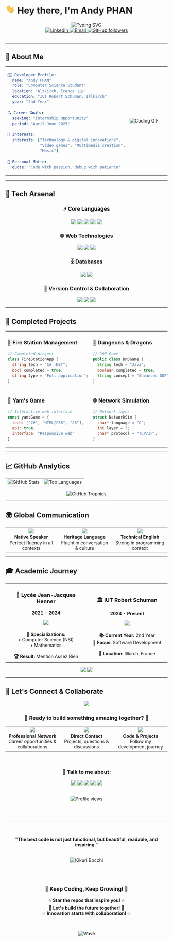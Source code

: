# <img src="https://raw.githubusercontent.com/ABSphreak/ABSphreak/master/gifs/Hi.gif" width="30px"> Hey there, I'm Andy PHAN

<div align="center">
  <img src="https://readme-typing-svg.herokuapp.com?font=Fira+Code&weight=600&size=32&pause=1000&color=00D4FF&center=true&vCenter=true&width=800&lines=Computer+Science+Student+%F0%9F%8E%93;Full+Stack+Developer+in+Training+%F0%9F%9A%80;Problem+Solver+%26+Tech+Enthusiast+%F0%9F%92%A1;Game+Developer+%26+UI%2FUX+Designer+%F0%9F%8E%AE" alt="Typing SVG" />
</div>

<div align="center">
  <a href="http://linkedin.com/in/andy-phan-293783385">
    <img src="https://img.shields.io/badge/LinkedIn-0077B5?style=for-the-badge&logo=linkedin&logoColor=white&labelColor=000" alt="LinkedIn" />
  </a>
  <a href="mailto:andy.phan@etu.unistra.fr">
    <img src="https://img.shields.io/badge/Email-FF6B6B?style=for-the-badge&logo=gmail&logoColor=white&labelColor=000" alt="Email" />
  </a>
  <a href="https://github.com/cestlelheure">
    <img src="https://img.shields.io/github/followers/cestlelheure?style=for-the-badge&logo=github&color=4ECDC4&labelColor=000" alt="GitHub followers" />
  </a>
</div>

<br>


---

## 🌟 **About Me**

<table>
<tr>
<td width="60%">

```yaml
👨‍💻 Developer Profile:
  name: "Andy PHAN"
  role: "Computer Science Student"
  location: "Altkirch, France 🇫🇷"
  education: "IUT Robert Schuman, Illkirch"
  year: "2nd Year"
  
🔍 Career Goals:
  seeking: "Internship Opportunity"
  period: "April-June 2025"

🎨 Interests:
  interests: ["Technology & digital innovations",
              "Video games", "Multimedia creation",
              "Music"]
  
💫 Personal Motto:
  quote: "Code with passion, debug with patience"
```

</td>
<td width="80%">
  <img src="https://media.tenor.com/PLIr_VkF6ywAAAAM/ghostedvpn-hacker-cat.gif" alt="Coding GIF" width="100%"/>
</td>
</tr>
</table>

---

## 🚀 **Tech Arsenal**

<div align="center">

### ⚡ **Core Languages**
<p align="center">
  <img src="https://img.shields.io/badge/Python-3776AB?style=for-the-badge&logo=python&logoColor=white&labelColor=000" />
  <img src="https://img.shields.io/badge/C%23-239120?style=for-the-badge&logo=c-sharp&logoColor=white&labelColor=000" />
  <img src="https://img.shields.io/badge/C/C++-00599C?style=for-the-badge&logo=c%2B%2B&logoColor=white&labelColor=000" />
  <img src="https://img.shields.io/badge/JavaScript-F7DF1E?style=for-the-badge&logo=javascript&logoColor=black&labelColor=000" />
  <img src="https://img.shields.io/badge/TypeScript-3178C6?style=for-the-badge&logo=typescript&logoColor=white&labelColor=000" />
</p>

### 🌐 **Web Technologies**
<p align="center">
  <img src="https://img.shields.io/badge/HTML5-E34F26?style=for-the-badge&logo=html5&logoColor=white&labelColor=000" />
  <img src="https://img.shields.io/badge/CSS3-1572B6?style=for-the-badge&logo=css3&logoColor=white&labelColor=000" />
  <img src="https://img.shields.io/badge/PHP-777BB4?style=for-the-badge&logo=php&logoColor=white&labelColor=000" />
</p>

### 🗄️ **Databases**
<p align="center">
  <img src="https://img.shields.io/badge/SQLite-003B57?style=for-the-badge&logo=sqlite&logoColor=white&labelColor=000" />
  <img src="https://img.shields.io/badge/MySQL-4479A1?style=for-the-badge&logo=mysql&logoColor=white&labelColor=000" />
</p>

### 🔧 **Version Control & Collaboration**
<p align="center">
  <img src="https://img.shields.io/badge/Git-F05032?style=for-the-badge&logo=git&logoColor=white&labelColor=000" />
  <img src="https://img.shields.io/badge/GitHub-181717?style=for-the-badge&logo=github&logoColor=white&labelColor=000" />
  <img src="https://img.shields.io/badge/GitLab-FCA326?style=for-the-badge&logo=gitlab&logoColor=white&labelColor=000" />
</p>

</div>

---


## 💼 **Completed Projects**

<table align="center">
<tr>
<td width="50%">

### 🚒 **Fire Station Management**
```csharp
// Completed project
class FireStationApp {
  string tech = "C# .NET";
  bool completed = true;
  string type = "Full application";
}
```

</td>

<td width="50%">

### 🎲 **Dungeons & Dragons**
```java
// OOP Game
public class DnDGame {
  String tech = "Java";
  boolean completed = true;
  String concept = "Advanced OOP";
}
```

</td>
</tr>

<tr>
<td width="50%">

### 🎯 **Yam's Game**
```javascript
// Interactive web interface
const yamsGame = {
  tech: ["C#", "HTML/CSS", "JS"],
  api: true,
  interface: "Responsive web"
}
```

</td>

<td width="50%">

### 🌐 **Network Simulation**
```c
// Network layer
struct NetworkSim {
  char* language = "C";
  int layer = 3;
  char* protocol = "TCP/IP";
}
```

</td>

</tr>
</table>


---

## 📈 **GitHub Analytics**

<div align="center">
<table>
<tr>
<td align="center">
  <img width="100%" src="https://github-readme-stats.vercel.app/api?username=cestlelheure&show_icons=true&count_private=true&hide_border=true&title_color=00D4FF&icon_color=FF6B6B&text_color=c9d1d9&bg_color=0d1117&card_width=400" alt="GitHub Stats" />
</td>
<td align="center">
  <img width="100%" src="https://github-readme-stats.vercel.app/api/top-langs/?username=cestlelheure&layout=donut&hide_border=true&title_color=00D4FF&text_color=FF6B6B&bg_color=0d1117&card_width=400" alt="Top Languages" />
</td>
</tr>
</table>

<img src="https://github-profile-trophy.vercel.app/?username=cestlelheure&theme=darkhub&no-frame=true&no-bg=true&margin-w=4&row=1&column=6" alt="GitHub Trophies" />

</div>

---

## 🌍 **Global Communication**


<div align="center">
<table>
<tr>
<td align="center" width="200">
  <img src="https://img.shields.io/badge/🇫🇷_French-Native-success?style=for-the-badge&labelColor=000&color=00D4FF" />
  <br><strong>Native Speaker</strong>
  <br>Perfect fluency in all contexts
</td>
<td align="center" width="200">
  <img src="https://img.shields.io/badge/🇻🇳_Vietnamese-Fluent-important?style=for-the-badge&labelColor=000&color=FF6B6B" />
  <br><strong>Heritage Language</strong>
  <br>Fluent in conversation & culture
</td>
<td align="center" width="200">
  <img src="https://img.shields.io/badge/🇬🇧_English-Intermediate-informational?style=for-the-badge&labelColor=000&color=4ECDC4" />
  <br><strong>Technical English</strong>
  <br>Strong in programming context
</td>
</tr>
</table>

</div>


---


## 🎓 **Academic Journey**


<div align="center">

<table>
<tr>
<td align="center" width="50%">
  <h3>🏫 <strong>Lycée Jean-Jacques Henner</strong></h3>
  <p><strong>2021 - 2024</strong></p>
  <img src="https://img.shields.io/badge/Diploma-General_Baccalaureate-4ECDC4?style=for-the-badge&labelColor=000" />
  <br><br>
  <strong>🎯 Specializations:</strong><br>
  • Computer Science (NSI)<br>
  • Mathematics<br><br>
  <strong>🏆 Result:</strong> Mention Assez Bien
</td>
<td align="center" width="50%">
  <h3>🏛️ <strong>IUT Robert Schuman</strong></h3>
  <p><strong>2024 - Present</strong></p>
  <img src="https://img.shields.io/badge/Program-BUT_Computer_Science-00D4FF?style=for-the-badge&labelColor=000" />
  <br><br>
  <strong>📚 Current Year:</strong> 2nd Year<br>
  <strong>🚀 Focus:</strong> Software Development<br><br>
  <strong>🎯 Location:</strong> Illkirch, France
</td>
</tr>
</table>

<div align="center">
  <img src="https://img.shields.io/badge/Timeline-2021_→_Present-FF6B6B?style=for-the-badge&logo=calendar&logoColor=white&labelColor=000" />
  <img src="https://img.shields.io/badge/Next_Goal-Internship_2025-FFD700?style=for-the-badge&logo=target&logoColor=black&labelColor=000" />
</div>

</div>

---


## 💫 **Let's Connect & Collaborate**

<div align="center">
  <img src="https://media.giphy.com/media/LnQjpWaON8nhr21vNW/giphy.gif" width="250"> 
  <br>
  <h3>🌟 Ready to build something amazing together? 🌟</h3>
  
  <table>
  <tr>
  <td align="center" width="33%">
    <a href="http://linkedin.com/in/andy-phan-293783385">
      <img src="https://img.shields.io/badge/LinkedIn-Let's_Connect-0077B5?style=for-the-badge&logo=linkedin&logoColor=white&labelColor=000" />
    </a>
    <br><strong>Professional Network</strong>
    <br>Career opportunities & collaborations
  </td>
  <td align="center" width="33%">
    <a href="mailto:andy.phan@etu.unistra.fr">
      <img src="https://img.shields.io/badge/Email-Get_In_Touch-FF6B6B?style=for-the-badge&logo=gmail&logoColor=white&labelColor=000" />
    </a>
    <br><strong>Direct Contact</strong>
    <br>Projects, questions & discussions
  </td>
  <td align="center" width="33%">
    <a href="https://github.com/cestlelheure">
      <img src="https://img.shields.io/badge/GitHub-Follow_Journey-4ECDC4?style=for-the-badge&logo=github&logoColor=white&labelColor=000" />
    </a>
    <br><strong>Code & Projects</strong>
    <br>Follow my development journey
  </td>
  </tr>
  </table>
  
  <br>
  
  ### 💭 **Talk to me about:**
  
  <p>
    <img src="https://img.shields.io/badge/C%23-Game_Development-239120?style=flat-square&logo=c-sharp" />
    <img src="https://img.shields.io/badge/Python-AI_Projects-3776AB?style=flat-square&logo=python" />
    <img src="https://img.shields.io/badge/Web_Dev-Full_Stack-61DAFB?style=flat-square&logo=react" />
    <img src="https://img.shields.io/badge/UI/UX-Design_Systems-FF61F6?style=flat-square&logo=figma" />
    <img src="https://img.shields.io/badge/Career-Internship_2025-FF6B6B?style=flat-square&logo=handshake" />
  </p>
  
  <br>
  
  <img src="https://komarev.com/ghpvc/?username=cestlelheure&label=Profile%20Views&color=00D4FF&style=for-the-badge&labelColor=000" alt="Profile views" />
  
  <br><br>

</div>

---

<div align="center">


  
  <br>
  
  **"The best code is not just functional, but beautiful, readable, and inspiring."**
  
  <br>
  
  <img src="https://media.tenor.com/0BITuYr2z0wAAAAM/kikuri-hiroi-bocchi.gif" width="200" alt="Kikuri Bocchi"/>
  
  <br><br>
  
  <h3>🌟 Keep Coding, Keep Growing! 🌟</h3>
  
  ⭐ **Star the repos that inspire you!** ⭐  
  🤝 **Let's build the future together!** 🤝  
  💡 **Innovation starts with collaboration!** 💡
  
  <br>
  
  ![Wave](https://user-images.githubusercontent.com/73097560/115834477-dbab4500-a447-11eb-908a-139a6edaec5c.gif)
</div>
